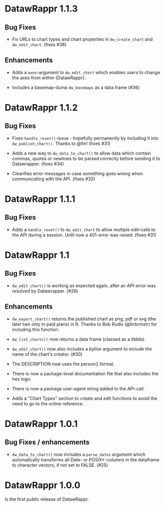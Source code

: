 # DatawRappr 1.1.3

## Bug Fixes

* Fix URLs to chart types and chart properties in `dw_create_chart` and `dw_edit_chart`. (fixes #38)

## Enhancements

* Adds a `axes`-argument to `dw_edit_chart` which enables users to change the axes from within {DatawRappr}.

* Includes a basemap-dump `dw_basemaps` as a data.frame (#36)

# DatawRappr 1.1.2

## Bug Fixes

* Fixes `handle_reset()`-issue - hopefully permanently by including it into `dw_publish_chart()`. Thanks to @fin! (fixes #31)

* Adds a new way to `dw_data_to_chart()` to allow data which contain commas, quotes or newlines to be parsed correctly before sending it to Datawrapper. (fixes #34)

* Clearifies error messages in case something goes wrong when communicating with the API. (fixes #32)

# DatawRappr 1.1.1

## Bug Fixes

* Adds a `handle_reset()` to `dw_edit_chart` to allow multiple edit-calls to the API during a session. Until now a 401-error was raised. (fixes #31)

# DatawRappr 1.1

## Bug Fixes

* `dw_edit_chart()` is working as expected again, after an API-error was resolved by Datawrapper. (#29)

## Enhancements

* `dw_export_chart()` returns the published chart as png, pdf or svg (the later two only in paid plans) in R. Thanks to Bob Rudis (@hrbrmstr) for including this function.

* `dw_list_charts()` now returns a data frame (classed as a tibble).

* `dw_edit_chart()` now also includes a _byline_ argument to include the name of the chart's creator. (#30)

* The DESCRIPTION now uses the person() format.

* There is now a package-level documentation file that also includes the hex logo.

* There is now a package user-agent string added to the API-call.

* Adds a "Chart Types" section to create and edit functions to avoid the need to go to the online reference.

# DatawRappr 1.0.1

## Bug Fixes / enhancements

* `dw_data_to_chart()` now includes a `parse_dates` argument which automatically transforms all Date- or POSIX*-columns in the dataframe to character vectors, if not set to FALSE. (#25)

# DatawRappr 1.0.0

Is the first public release of DatawRappr.
